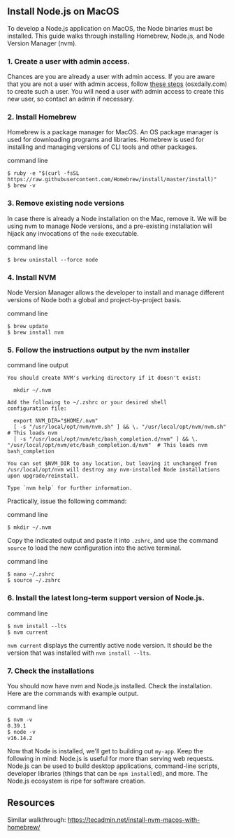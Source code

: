 ## Install Node.js on MacOS

To develop a Node.js application on MacOS, the Node binaries must be installed. This guide walks through installing Homebrew, Node.js, and Node Version Manager (nvm).

### 1. Create a user with admin access.
Chances are you are already a user with admin access. If you are aware that you are not a user with admin access, follow [these steps](https://osxdaily.com/2017/07/17/how-create-new-admin-account-mac/) (osxdaily.com) to create such a user. You will need a user *with* admin access to create this new user, so contact an admin if necessary.

### 2. Install Homebrew
Homebrew is a package manager for MacOS. An OS package manager is used for downloading programs and libraries. Homebrew is used for installing and managing versions of CLI tools and other packages.

<div class="filename">command line</div>

```
$ ruby -e "$(curl -fsSL https://raw.githubusercontent.com/Homebrew/install/master/install)"
$ brew -v
```

### 3. Remove existing node versions
In case there is already a Node installation on the Mac, remove it. We will be using nvm to manage Node versions, and a pre-existing installation will hijack any invocations of the `node` executable.

<div class="filename">command line</div>

```
$ brew uninstall --force node
```

### 4. Install NVM
Node Version Manager allows the developer to install and manage different versions of Node both a global and project-by-project basis.

<div class="filename">command line</div>

```
$ brew update
$ brew install nvm
```

### 5. Follow the instructions output by the nvm installer
<div class="filename">command line output</div>

```
You should create NVM's working directory if it doesn't exist:

  mkdir ~/.nvm

Add the following to ~/.zshrc or your desired shell
configuration file:

  export NVM_DIR="$HOME/.nvm"
  [ -s "/usr/local/opt/nvm/nvm.sh" ] && \. "/usr/local/opt/nvm/nvm.sh"  # This loads nvm
  [ -s "/usr/local/opt/nvm/etc/bash_completion.d/nvm" ] && \. "/usr/local/opt/nvm/etc/bash_completion.d/nvm"  # This loads nvm bash_completion

You can set $NVM_DIR to any location, but leaving it unchanged from
/usr/local/opt/nvm will destroy any nvm-installed Node installations
upon upgrade/reinstall.

Type `nvm help` for further information.
```

Practically, issue the following command:

<div class="filename">command line</div>

```
$ mkdir ~/.nvm
```

Copy the indicated output and paste it into `.zshrc`, and use the command `source` to load the new configuration into the active terminal.

<div class="filename">command line</div>

```
$ nano ~/.zshrc
$ source ~/.zshrc
```

### 6. Install the latest long-term support version of Node.js.
<div class="filename">command line</div>

```
$ nvm install --lts
$ nvm current
```

`nvm current` displays the currently active node version. It should be the version that was installed with `nvm install --lts`.

### 7. Check the installations
You should now have nvm and Node.js installed. Check the installation. Here are the commands with example output.

<div class="filename">command line</div>

```
$ nvm -v
0.39.1
$ node -v
v16.14.2
```

Now that Node is installed, we'll get to building out `my-app`. Keep the following in mind: Node.js is useful for more than serving web requests. Node.js can be used to build desktop applications, command-line scripts, developer libraries (things that can be `npm install`ed), and more. The Node.js ecosystem is ripe for software creation.

## Resources

Similar walkthrough: https://tecadmin.net/install-nvm-macos-with-homebrew/